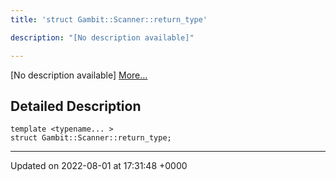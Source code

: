 ```yaml
---
title: 'struct Gambit::Scanner::return_type'

description: "[No description available]"

---
```









[No description available] [More...](#detailed-description)

## Detailed Description

```
template <typename... >
struct Gambit::Scanner::return_type;
```

-------------------------------

Updated on 2022-08-01 at 17:31:48 +0000